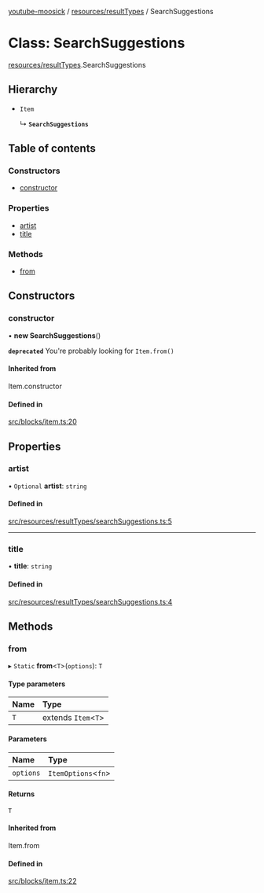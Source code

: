 [youtube-moosick](../README.md) / [resources/resultTypes](../modules/resources_resultTypes.md) / SearchSuggestions

# Class: SearchSuggestions

[resources/resultTypes](../modules/resources_resultTypes.md).SearchSuggestions

## Hierarchy

- `Item`

  ↳ **`SearchSuggestions`**

## Table of contents

### Constructors

- [constructor](resources_resultTypes.SearchSuggestions.md#constructor)

### Properties

- [artist](resources_resultTypes.SearchSuggestions.md#artist)
- [title](resources_resultTypes.SearchSuggestions.md#title)

### Methods

- [from](resources_resultTypes.SearchSuggestions.md#from)

## Constructors

### constructor

• **new SearchSuggestions**()

**`deprecated`** You're probably looking for `Item.from()`

#### Inherited from

Item.constructor

#### Defined in

[src/blocks/item.ts:20](https://github.com/EvasiveXkiller/youtube-moosick/blob/42733e8/src/blocks/item.ts#L20)

## Properties

### artist

• `Optional` **artist**: `string`

#### Defined in

[src/resources/resultTypes/searchSuggestions.ts:5](https://github.com/EvasiveXkiller/youtube-moosick/blob/42733e8/src/resources/resultTypes/searchSuggestions.ts#L5)

___

### title

• **title**: `string`

#### Defined in

[src/resources/resultTypes/searchSuggestions.ts:4](https://github.com/EvasiveXkiller/youtube-moosick/blob/42733e8/src/resources/resultTypes/searchSuggestions.ts#L4)

## Methods

### from

▸ `Static` **from**<`T`\>(`options`): `T`

#### Type parameters

| Name | Type |
| :------ | :------ |
| `T` | extends `Item`<`T`\> |

#### Parameters

| Name | Type |
| :------ | :------ |
| `options` | `ItemOptions`<`fn`\> |

#### Returns

`T`

#### Inherited from

Item.from

#### Defined in

[src/blocks/item.ts:22](https://github.com/EvasiveXkiller/youtube-moosick/blob/42733e8/src/blocks/item.ts#L22)
